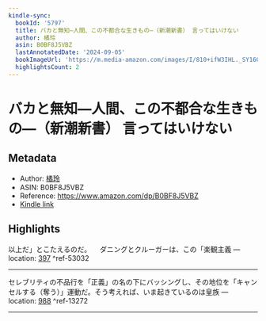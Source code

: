 ```yaml
---
kindle-sync:
  bookId: '5797'
  title: バカと無知―人間、この不都合な生きもの―（新潮新書） 言ってはいけない
  author: 橘玲
  asin: B0BF8J5VBZ
  lastAnnotatedDate: '2024-09-05'
  bookImageUrl: 'https://m.media-amazon.com/images/I/810+ifW3IHL._SY160.jpg'
  highlightsCount: 2
---
```

# バカと無知―人間、この不都合な生きもの―（新潮新書） 言ってはいけない
## Metadata
* Author: [橘玲](https://www.amazon.comundefined)
* ASIN: B0BF8J5VBZ
* Reference: https://www.amazon.com/dp/B0BF8J5VBZ
* [Kindle link](kindle://book?action=open&asin=B0BF8J5VBZ)

## Highlights
以上だ」とこたえるのだ。 　ダニングとクルーガーは、この「楽観主義 — location: [397](kindle://book?action=open&asin=B0BF8J5VBZ&location=397) ^ref-53032

---
セレブリティの不品行を「正義」の名の下にバッシングし、その地位を「キャンセルする（奪う）」運動だ。そう考えれば、いま起きているのは皇族 — location: [988](kindle://book?action=open&asin=B0BF8J5VBZ&location=988) ^ref-13272

---
